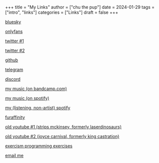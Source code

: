 +++
title = "My Links"
author = ["chu the pup"]
date = 2024-01-29
tags = ["intro", "links"]
categories = ["Links"]
draft = false
+++

[bluesky](https://bsky.app/profile/dogboner.xyz)

[onlyfans](https://onlyfans.com/chuthepup)

[twitter #1](https://twitter.com/puppycum)

[twitter #2](https://twitter.com/gravybreak)

[github](https://github.com/chumutt)

[telegram](https://t.me/subwooferchu)

[discord](https://discordapp.com/users/124559844492574720)

[my music (on bandcamp.com)](https://thehairthatgoesnowhere.bandcamp.com)

[my music (on spotify)](https://open.spotify.com/artist/6zgStN1zoEnwWuDKDQVgwf?si=9OBz6eDhStmP2IyleXO1Kg)

[my (listening, non-artist) spotify](https://open.spotify.com/user/22tteeqxg7bnvrlaidvmgwrji)

[furaffinity](https://www.furaffinity.net/user/gabberpuppy/)

[old youtube #1 (strips mckinsey, formerly laserdinosaurs)](https://www.youtube.com/user/LaserDinosaurs)

[old youtube #2 (joyce carnival, formerly king castration)](https://www.youtube.com/@kingcastration)

[exercism programming exercises](https://exercism.org/profiles/ChuMutt)

[email me](mailto:chufilthymutt+inquiries@gmail.com)
